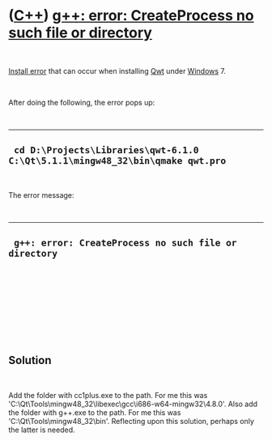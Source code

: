 
 

 

 

 

 

([C++](Cpp.md)) [g++: error: CreateProcess no such file or directory](CppInstallErrorGppErrorCreateProcessNoSuchFileOrDirectory.md)
=====================================================================================================================================

 

[Install error](CppInstallError.md) that can occur when installing
[Qwt](CppQwt.md) under [Windows](CppWindows.md) 7.

 

After doing the following, the error pops up:

 

  --------------------------------------------------------------------------------
  ` cd D:\Projects\Libraries\qwt-6.1.0 C:\Qt\5.1.1\mingw48_32\bin\qmake qwt.pro`
  --------------------------------------------------------------------------------

 

The error message:

 

  --------------------------------------------------------
  ` g++: error: CreateProcess no such file or directory`
  --------------------------------------------------------

 

 

 

 

 

Solution
--------

 

Add the folder with cc1plus.exe to the path. For me this was
'C:\\Qt\\Tools\\mingw48\_32\\libexec\\gcc\\i686-w64-mingw32\\4.8.0'.
Also add the folder with g++.exe to the path. For me this was
'C:\\Qt\\Tools\\mingw48\_32\\bin'. Reflecting upon this solution,
perhaps only the latter is needed.

 

 

 

 

 

 

